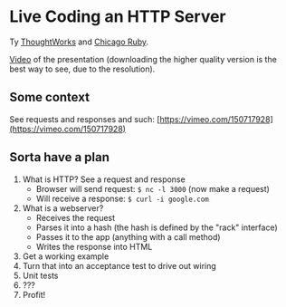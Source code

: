 Live Coding an HTTP Server
==========================

Ty [ThoughtWorks](https://www.thoughtworks.com/)
and [Chicago Ruby](http://www.meetup.com/ChicagoRuby/events/224923424/).

[Video](https://vimeo.com/157390424) of the presentation
(downloading the higher quality version is the best way to see, due to the resolution).

Some context
------------

See requests and responses and such:
[https://vimeo.com/150717928](https://vimeo.com/150717928)


Sorta have a plan
-----------------

1. What is HTTP? See a request and response
   * Browser will send request: `$ nc -l 3000` (now make a request)
   * Will receive a response: `$ curl -i google.com`
2. What is a webserver?
   * Receives the request
   * Parses it into a hash (the hash is defined by the "rack" interface)
   * Passes it to the app (anything with a call method)
   * Writes the response into HTML
3. Get a working example
4. Turn that into an acceptance test to drive out wiring
6. Unit tests
7. ???
8. Profit!
